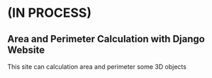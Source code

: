 # (IN PROCESS)
## Area and Perimeter Calculation with Django Website

This site can calculation area and perimeter some 3D objects

